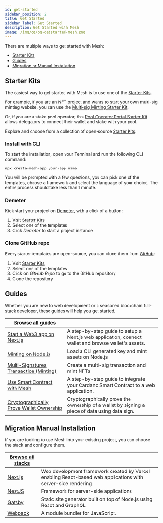 ```yaml
---
id: get-started
sidebar_position: 2
title: Get Started
sidebar_label: Get Started
description: Get Started with Mesh
image: /img/og/og-getstarted-mesh.png
---
```


There are multiple ways to get started with Mesh:
- [Starter Kits](#starter-kits)
- [Guides](#guides)
- [Migration or Manual Installation](#migration-manual-installation)

## Starter Kits

The easiest way to get started with Mesh is to use one of the [Starter Kits](https://meshjs.dev/starter-templates). 

For example, if you are an NFT project and wants to start your own multi-sig minting website, you can use the [Multi-sig Minting Starter Kit](https://minting-template.meshjs.dev/).

Or, if you are a stake pool operator, this [Pool Operator Portal Starter Kit](https://staking-template.meshjs.dev/) allows delegators to connect their wallet and stake with your pool.

Explore and choose from a collection of open-source [Starter Kits](https://meshjs.dev/starter-templates).

### Install with CLI

To start the installation, open your Terminal and run the following CLI command:

```shell
npx create-mesh-app your-app name
```

You will be prompted with a few questions, you can pick one of the templates, choose a framework and select the language of your choice. The entire process should take less than 1 minute.

### Demeter

Kick start your project on [Demeter](https://demeter.run), with a click of a button:

1. Visit [Starter Kits](https://meshjs.dev/starter-templates)
2. Select one of the templates
3. Click *Demeter* to start a project instance

### Clone GitHub repo

Every starter templates are open-source, you can clone them from [GitHub](https://github.com/MeshJS):

1. Visit [Starter Kits](https://meshjs.dev/starter-templates)
2. Select one of the templates
3. Click on *GitHub Repo* to go to the GitHub repository
4. Clone the repository

## Guides

Whether you are new to web development or a seasoned blockchain full-stack developer, these guides will help you get started.

| [Browse all guides](https://meshjs.dev/guides) | |
|--|--|
| [Start a Web3 app on Next.js](https://meshjs.dev/guides/nextjs) | A step-by-step guide to setup a Next.js web application, connect wallet and browse wallet's assets. |
| [Minting on Node.js](https://meshjs.dev/guides/minting-on-nodejs) | Load a CLI generated key and mint assets on Node.js |
| [Multi-Signatures Transaction (Minting)](https://meshjs.dev/guides/multisig-minting) | Create a multi-sig transaction and mint NFTs|
| [Use Smart Contract with Mesh](https://meshjs.dev/guides/smart-contract) | A step-by-step guide to integrate your Cardano Smart Contract to a web application. |
| [Cryptographically Prove Wallet Ownership](https://meshjs.dev/guides/prove-wallet-ownership) | Cryptographically prove the ownership of a wallet by signing a piece of data using data sign. |

## Migration Manual Installation

If you are looking to use Mesh into your existing project, you can choose the stack and configure them.

| [Browse all stacks](https://meshjs.dev/migration-manual-installation) | |
|--|--|
| [Next.js](https://meshjs.dev/migration-manual-installation#nextjs) | Web development framework created by Vercel enabling React-based web applications with server-side rendering |
| [NestJS](https://meshjs.dev/migration-manual-installation#nestjs) | Framework for server-side applications |
| [Gatsby](https://meshjs.dev/migration-manual-installation#gatsby) | Static site generator built on top of Node.js using React and GraphQL |
| [Webpack](https://meshjs.dev/migration-manual-installation#webpack) | A module bundler for JavaScript. |

